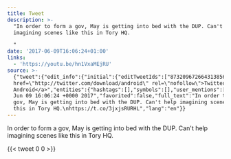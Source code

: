 ```yaml
---
title: Tweet
description: >-
  "In order to form a gov, May is getting into bed with the DUP. Can't help
  imagining scenes like this in Tory HQ.

  "
date: '2017-06-09T16:06:24+01:00'
links:
  - 'https://youtu.be/hn1VxaMEjRU'
source: >-
  {"tweet":{"edit_info":{"initial":{"editTweetIds":["873209672664313856"],"editableUntil":"2017-06-09T17:06:24.071Z","editsRemaining":"5","isEditEligible":true}},"retweeted":false,"source":"<a
  href=\"http://twitter.com/download/android\" rel=\"nofollow\">Twitter for
  Android</a>","entities":{"hashtags":[],"symbols":[],"user_mentions":[],"urls":[{"url":"https://t.co/3jxjsRURHL","expanded_url":"https://youtu.be/hn1VxaMEjRU","display_url":"youtu.be/hn1VxaMEjRU","indices":["112","135"]}]},"display_text_range":["0","135"],"favorite_count":"0","id_str":"873209672664313856","truncated":false,"retweet_count":"0","id":"873209672664313856","possibly_sensitive":false,"created_at":"Fri
  Jun 09 16:06:24 +0000 2017","favorited":false,"full_text":"In order to form a
  gov, May is getting into bed with the DUP. Can't help imagining scenes like
  this in Tory HQ.\nhttps://t.co/3jxjsRURHL","lang":"en"}}
---
```

In order to form a gov, May is getting into bed with the DUP. Can't help imagining scenes like this in Tory HQ.

    
{{< tweet 0 0 >}}
    
